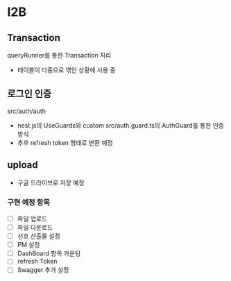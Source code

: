 # I2B

## Transaction

queryRunner를 통한 Transaction 처리

- 테이블이 다중으로 엮인 상황에 사용 중

## 로그인 인증

src/auth/auth

- nest.js의 UseGuards와 custom src/auth.guard.ts의 AuthGuard를 통한 인증 방식
- 추후 refresh token 형태로 변환 예정

## upload

- 구글 드라이브로 저장 예정

### 구현 예정 항목

- [ ] 파일 업로드
- [ ] 파일 다운로드
- [ ] 선호 산출물 설정
- [ ] PM 설정
- [ ] DashBoard 항목 카운팅
- [ ] refresh Token
- [ ] Swagger 추가 설정
